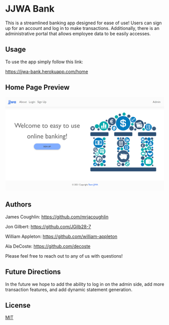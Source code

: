 # JJWA Bank

This is a streamlined banking app designed for ease of use! Users can sign up for an account and log in to make transactions. Additionally, there is an administrative portal that allows employee data to be easily accesses.

## Usage

To use the app simply follow this link:

https://jjwa-bank.herokuapp.com/home

## Home Page Preview

![](https://raw.githubusercontent.com/JGilb28-7/codebank-project3/master/client/src/assets/homePage.PNG)
## Authors

James Coughlin: https://github.com/mrjacoughlin

Jon Gilbert: https://github.com/JGilb28-7

William Appleton: https://github.com/william-appleton

Ala DeCoste: https://github.com/decoste

Please feel free to reach out to any of us with questions! 

## Future Directions
In the future we hope to add the ability to log in on the admin side, add more transaction features, and add dynamic statement generation.
## License
[MIT](https://choosealicense.com/licenses/mit/)